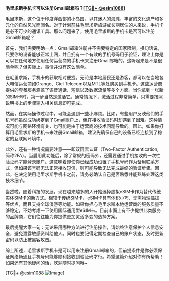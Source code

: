**毛里求斯手机卡可以注册Gmail邮箱吗？[[TG💪+ @esim1088](https://t.me/s/esim1088)]**

毛里求斯，这个位于印度洋西部的小岛国，以其迷人的海滩、丰富的文化遗产和多元化的自然风光而闻名。对于计划前往毛里求斯旅游或长期居住的人来说，手机卡是必不可少的通讯工具。那么问题来了，使用毛里求斯的手机卡是否可以注册Gmail邮箱呢？

首先，我们需要明确一点：Gmail邮箱注册并不需要特定的国家限制。换句话说，只要你的设备能够正常上网，并且拥有一个有效的手机号码用于验证，理论上你是可以在任何地方使用任何运营商的手机卡来注册Gmail邮箱的。这听起来是不是很简单呢？但实际上，事情并没有这么简单。

在毛里求斯，手机卡的获取相对便捷。无论是本地居民还是游客，都可以在当地各大电信运营商如Orange、Ciel Telecom以及MTL等处购买到手机卡。这些运营商提供的套餐服务涵盖了语音通话、短信以及数据流量等多个方面。当你拿到一张新的SIM卡时，第一步当然是激活它。通常情况下，激活过程非常简单，只需要按照说明书上的步骤输入相关信息即可完成。

然而，在实际操作过程中，可能会遇到一些小麻烦。比如，有些用户反映他们的手机号码虽然成功绑定到了Gmail账户上，但在接收验证码时却遇到了困难。这种情况可能与网络环境有关，也可能是由于运营商的技术问题导致的。因此，如果你打算用毛里求斯的手机卡来注册Gmail邮箱，建议先确保自己的设备已经连接到了稳定的互联网环境中。

此外，还有一种情况需要注意——即双因素认证（Two-Factor Authentication, 简称2FA）。当启用此功能后，除了常规的密码外，还需要通过手机接收的一次性验证码才能登录账户。这意味着即使你已经成功设置了手机号码作为备用联系方式，但如果该号码无法正常接收短信，则可能导致无法完成最终的验证步骤。因此，在决定使用毛里求斯手机卡之前，请务必确认自己是否熟悉并能熟练处理这类技术细节。

当然啦，随着科技的发展，现在越来越多的人开始选择虚拟eSIM卡作为替代传统实体SIM卡的新方式。相较于传统SIM卡，eSIM卡具有体积小巧、无需物理插拔等优点，而且支持全球漫游等功能。如果你担心毛里求斯本地运营商的服务质量不够稳定，不妨考虑一下使用国际通用型eSIM卡。目前市面上有不少提供此类服务的品牌商，它们往往能为你提供更加灵活多变的选择方案。

最后提醒大家一句：无论采用哪种方法进行注册操作，请始终注意保护个人信息安全，避免泄露敏感资料给他人。同时也要记得定期检查自己的账户状态，及时更新密码以防止被黑客攻击。

综上所述，毛里求斯手机卡是可以用来注册Gmail邮箱的，但前提条件是你必须保证网络畅通且手机号码能够顺利接收到验证码才行。希望这篇介绍对你有所帮助！如果还有其他疑问的话，欢迎随时提问哦~

[[TG💪+ @esim1088](https://t.me/s/esim1088) ![Image](https://i.postimg.cc/4NQfJmqS/Snipaste-2025-05-13-00-14-12.png)]